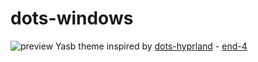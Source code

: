 # dots-windows
![preview](https://github.com/shawanGIT/dots-windows/blob/main/preview.png)
Yasb theme inspired by [dots-hyprland](https://github.com/end-4/dots-hyprland) - [end-4](https://github.com/end-4)
